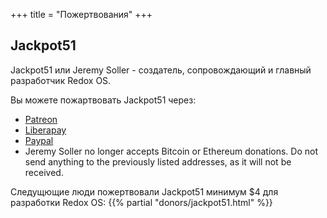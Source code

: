 +++
title = "Пожертвования"
+++

## Jackpot51

Jackpot51 или Jeremy Soller - создатель, сопровождающий и главный разработчик Redox OS.

Вы можете пожартвовать Jackpot51 через:

- [Patreon](https://www.patreon.com/redox_os)
- [Liberapay](https://liberapay.com/redox_os)
- [Paypal](https://www.paypal.me/redoxos)
- Jeremy Soller no longer accepts Bitcoin or Ethereum donations. Do not send
  anything to the previously listed addresses, as it will not be received.

Следущющие люди пожертвовали Jackpot51 минимум $4 для разработки Redox OS:
{{% partial "donors/jackpot51.html" %}}
